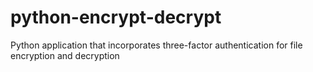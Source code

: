 # python-encrypt-decrypt
 Python application that incorporates three-factor authentication for file encryption and decryption
